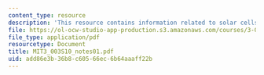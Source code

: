 ```yaml
---
content_type: resource
description: 'This resource contains information related to solar cells and equilibrium. '
file: https://ol-ocw-studio-app-production.s3.amazonaws.com/courses/3-003-principles-of-engineering-practice-spring-2010/add86e3b36b8c60566ec6b64aaaff22b_MIT3_003S10_notes01.pdf
file_type: application/pdf
resourcetype: Document
title: MIT3_003S10_notes01.pdf
uid: add86e3b-36b8-c605-66ec-6b64aaaff22b
---
```

